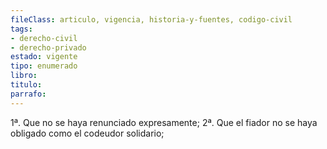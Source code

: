 ```yaml
---
fileClass: articulo, vigencia, historia-y-fuentes, codigo-civil
tags:
- derecho-civil
- derecho-privado
estado: vigente
tipo: enumerado
libro:
titulo:
parrafo:
---
```

1ª. Que no se haya renunciado expresamente; 2ª. Que el fiador no se haya obligado como el codeudor solidario;